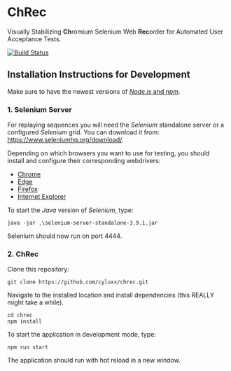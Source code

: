 # ChRec
Visually Stabilizing **Ch**romium Selenium Web **Rec**order for Automated User Acceptance Tests.

[![Build Status](https://travis-ci.org/cyluxx/chrec.svg?branch=master)](https://travis-ci.org/cyluxx/chrec)

## Installation Instructions for Development
Make sure to have the newest versions of [_Node.js_ and _npm_](https://nodejs.org/en/).

### 1. Selenium Server
For replaying sequences you will need the _Selenium_ standalone server or a configured _Selenium_ grid. You can download it from: https://www.seleniumhq.org/download/.

Depending on which browsers you want to use for testing, you should install and configure their corresponding webdrivers:

* [Chrome](http://chromedriver.chromium.org/)
* [Edge](https://developer.microsoft.com/en-us/microsoft-edge/tools/webdriver/)
* [Firefox](https://github.com/mozilla/geckodriver)
* [Internet Explorer](https://github.com/SeleniumHQ/selenium/wiki/InternetExplorerDriver)

To start the _Java_ version of _Selenium_, type:
```
java -jar .\selenium-server-standalone-3.9.1.jar
```

Selenium should now run on port 4444.

### 2. ChRec
Clone this repository:
```
git clone https://github.com/cyluxx/chrec.git
```

Navigate to the installed location and install dependencies (this REALLY might take a while).
```
cd chrec
npm install
```

To start the application in development mode, type:
```
npm run start
```

The application should run with hot reload in a new window.
